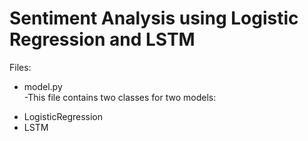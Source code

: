 # Sentiment Analysis using Logistic Regression and LSTM

Files:
*	model.py
  <br> -This file contains two classes for two models: 
  - LogisticRegression
  - LSTM


